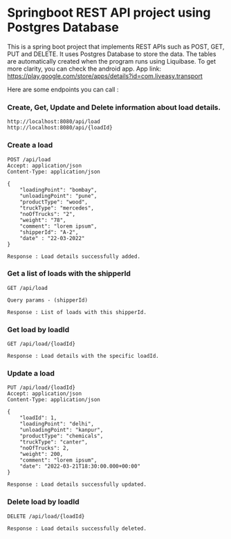 # Springboot REST API project using Postgres Database
This is a spring boot project that implements REST APIs such as POST, GET, PUT and DELETE. 
It uses Postgres Database to store the data. The tables are automatically created when the program runs using Liquibase.
To get more clarity, you can check the android app.
App link: https://play.google.com/store/apps/details?id=com.liveasy.transport

Here are some endpoints you can call :

### Create, Get, Update and Delete information about load details.

```
http://localhost:8080/api/load
http://localhost:8080/api/{loadId}
```

### Create a load

```
POST /api/load
Accept: application/json
Content-Type: application/json

{
    "loadingPoint": "bombay",
    "unloadingPoint": "pune",
    "productType": "wood",
    "truckType": "mercedes",
    "noOfTrucks": "2",
    "weight": "78",
    "comment": "lorem ipsum",
    "shipperId": "A-2",
    "date" : "22-03-2022"
}

Response : Load details successfully added.
```

### Get a list of loads with the shipperId

```
GET /api/load

Query params - (shipperId)

Response : List of loads with this shipperId.
```

### Get load by loadId

```
GET /api/load/{loadId}

Response : Load details with the specific loadId.
```

### Update a load

```
PUT /api/load/{loadId}
Accept: application/json
Content-Type: application/json

{
    "loadId": 1,
    "loadingPoint": "delhi",
    "unloadingPoint": "kanpur",
    "productType": "chemicals",
    "truckType": "canter",
    "noOfTrucks": 2,
    "weight": 200,
    "comment": "lorem ipsum",
    "date": "2022-03-21T18:30:00.000+00:00"
}

Response : Load details successfully updated.
```

### Delete load by loadId

```
DELETE /api/load/{loadId}

Response : Load details successfully deleted.
```
